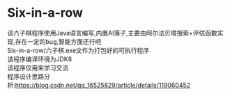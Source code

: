 # Six-in-a-row
该六子棋程序使用Java语言编写,内置AI落子,主要由阿尔法贝塔搜索+评估函数实现,存在一定的bug,智能方面还行吧<br>
Six-in-a-row/六子棋.exe文件为打包好的可执行程序<br>
该程序编译环境为JDK8<br>
该程序仅用来学习交流<br>
程序设计思路分析:https://blog.csdn.net/qq_16525829/article/details/119060452
